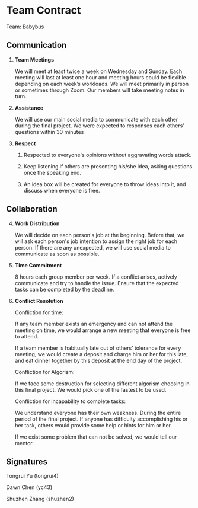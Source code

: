 # Team Contract
Team: Babybus

## Communication
1. **Team Meetings** 

    We will meet at least twice a week on Wednesday and Sunday. Each meeting will last at least one hour and meeting hours could be flexible depending on each week’s workloads. We will meet primarily in person or sometimes through Zoom. Our members will take meeting notes in turn.
    
2. **Assistance** 

    We will use our main social media to communicate with each other during the final project.
    We were expected to responses each others' questions within 30 minutes
    
3. **Respect** 

    1. Respected to everyone's opinions without aggravating words attack.
    
    2. Keep listening if others are presenting his/she idea, asking questions once the speaking end.
    
    3. An idea box will be created for everyone to throw ideas into it, and discuss when everyone is free.
    

## Collaboration

4. **Work Distribution** 
   
     We will decide on each person's job at the beginning. Before that, we will ask each person's job intention to assign the right job for each person. If there are any unexpected, we will use social media to communicate as soon as possible.
5. **Time Commitment** 
    
    8 hours each group member per week. If a conflict arises, actively communicate and try to handle the issue. Ensure that the expected tasks can be completed by the deadline.
6. **Conflict Resolution** 

    Confliction for time: 
        
    If any team member exists an emergency and can not attend the meeting on time, we would arrange a new meeting that everyone is free to attend. 
	
    If a team member is habitually late out of others’ tolerance for every meeting, we would create a deposit and charge him or her for this late, and eat dinner together by this deposit at the end day of the project.

    Confliction for Algorism:
    
    If we face some destruction for selecting different algorism choosing in this final project. We would pick one of the fastest to be used.
    
    Confliction for incapability to complete tasks: 
    
    We understand everyone has their own weakness. During the entire period of the final project. If anyone has difficulty accomplishing his or her task, others would provide some help or hints for him or her.

    If we exist some problem that can not be solved, we would tell our mentor.
    

## Signatures
Tongrui Yu (tongrui4)

Dawn Chen (yc43)

Shuzhen Zhang (shuzhen2)
